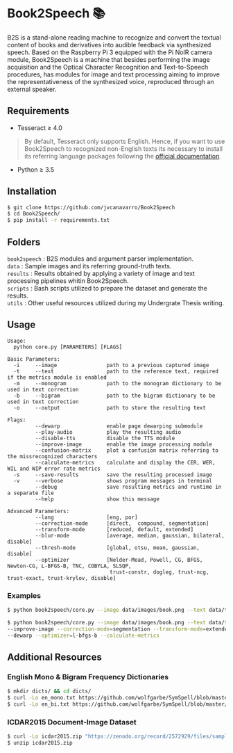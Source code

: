 # Book2Speech 📚

B2S is a stand-alone reading machine to recognize and convert the textual content of books and derivatives into audible feedback via synthesized speech. Based on the Raspberry Pi 3 equipped with the Pi NoIR camera module, Book2Speech is a machine that besides performing the image acquisition and the Optical Character Recognition and Text-to-Speech procedures, has modules for image and text processing aiming to improve the representativeness of the synthesized voice, reproduced through an external speaker.

## Requirements

* Tesseract ≥ 4.0
> By default, Tesseract only supports English. Hence, if you want to use Book2Speech to recognized non-English texts its necessary to install its referring language packages following the [official documentation](https://github.com/tesseract-ocr/tessdata).
* Python ≥ 3.5

## Installation

```bash
$ git clone https://github.com/jvcanavarro/Book2Speech
$ cd Book2Speech/
$ pip install -r requirements.txt
```

## Folders

`book2speech` : B2S modules and argument parser implementation.\
`data` : Sample images and its referring ground-truth texts.\
`results` : Results obtained by applying a variety of image and text processing pipelines whitin Book2Speech.\
`scripts` : Bash scripts utilized to prepare the dataset and generate the results.\
`utils` : Other useful resources utilized during my Undergrate Thesis writing. 

## Usage

```
Usage:
  python core.py [PARAMETERS] [FLAGS]

Basic Parameters:
  -i     --image                path to a previous captured image
  -t     --text                 path to the reference text, required if the metrics module is enabled
  -m     --monogram             path to the monogram dictionary to be used in text correction
  -b     --bigram               path to the bigram dictionary to be used in text correction
  -o     --output               path to store the resulting text

Flags:
         --dewarp               enable page dewarping submodule
         --play-audio           play the resulting audio
         --disable-tts          disable the TTS module
         --improve-image        enable the image processing module
         --confusion-matrix     plot a confusion matrix referring to the missrecognized characters
         --calculate-metrics    calculate and display the CER, WER, WIL and WIP error rate metrics
  -s     --save-results         save the resulting processed image
  -v     --verbose              shows program messages in terminal
         --debug                save resulting metrics and runtime in a separate file
         --help                 show this message

Advanced Parameters:
         --lang                 [eng, por]
         --correction-mode      [direct,  compound, segmentation]
         --transform-mode       [reduced, default, extended]
         --blur-mode            [average, median, gaussian, bilateral, disable]
         --thresh-mode          [global, otsu, mean, gaussian, disable]
         --optimizer            [Nelder-Mead, Powell, CG, BFGS, Newton-CG, L-BFGS-B, TNC, COBYLA, SLSQP,
                                 trust-constr, dogleg, trust-ncg, trust-exact, trust-krylov, disable]
```

### Examples

```bash
$ python book2speech/core.py --image data/images/book.png --text data/texts/book.txt --calculate-metrics
```

```bash
$ python book2speech/core.py --image data/images/book.png --text data/texts/book.txt --bigram dicts/en_bi.txt \  
--improve-image --correction-mode=segmentation --transform-mode=extended --blur-mode=gaussian --thresh-mode=otsu \  
--dewarp --optimizer=l-bfgs-b --calculate-metrics
```

## Additional Resources

### English Mono & Bigram Frequency Dictionaries

```bash
$ mkdir dicts/ && cd dicts/
$ curl -Lo en_mono.txt https://github.com/wolfgarbe/SymSpell/blob/master/SymSpell/frequency_dictionary_en_82_765.txt
$ curl -Lo en_bi.txt https://github.com/wolfgarbe/SymSpell/blob/master/SymSpell/frequency_bigramdictionary_en_243_342.txt
```

### ICDAR2015 Document-Image Dataset
```bash
$ curl -Lo icdar2015.zip "https://zenodo.org/record/2572929/files/sampleDataset.zip?download=1"
$ unzip icdar2015.zip
```
